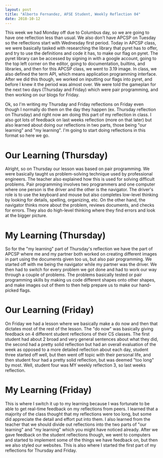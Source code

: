 ```yaml
---
layout: post
title: "Alberto Fernandez, AFSE Student, Weekly Reflection 04"
date: 2018-10-12
---
```

This week we had Monday off due to Columbus day, so we are going to have one reflection less than usual. We also don't have APCSP on Tuesday so the reflections start with Wednesday first period. Today in APCSP class, we were basically tasked with researching the library that pyret has to offer, and try to use the definitions and code it has, to make our flag on pyret. The pyret library can be accessed by signing in with a google account, going to the top left corner on the editor, going to documentation, builtins, and libraries, and then for this APCSP class, we went to 3.19 image. In class, we also defined the term API, which means application programming interface. After we did this though, we worked on inputting our flags into pyret, and before I knew it the period was almost over. We were told the gameplan for the next two days (Thursday and Friday) which were pair programming, and then working on our blogs for Friday.

Ok, so I'm writing my Thursday and Friday reflections on Friday even though I normally do them on the day they happen (ex. Thursday reflection on Thursday) and right now am doing this part of my reflection in class. I also got lots of feedback on last weeks reflection (more on that later) but also learned about doing our reflections in two parts, those being "our learning" and "my learning". I'm going to start doing reflections in this format so here we go.

# Our Learning (Thursday)
Alright, so on Thursday our lesson was based on pair programming. We were basically taught us problem-solving technique used by professional engineers. The teacher also explained how this is used for solving difficult problems. Pair programming involves two programmers and one computer where one person is the driver and the other is the navigator. The driver's role is to use the keyboard and mouse but also completes low-level thinking by looking for details, spelling, organizing, etc. On the other hand, the navigator thinks more about the problem, reviews documents, and checks for errors. They also do high-level thinking where they find errors and look at the bigger picture. 

# My Learning (Thursday)
So for the "my learning" part of Thursday's reflection we have the part of APCSP where me and my partner both worked on creating different images in part using the documents given too us, but also pair programming. We started off with me being the navigator while my partner was the driver. We then had to switch for every problem we got done and had to work our way through a couple of problems. The problems basically tested or pair programming skills by making us code different shapes onto other shapes, and make images out of them to then help prepare us to make our hand-picked flags.

# Our Learning (Friday)
On Friday we had a lesson where we basically make a do now and then that dictates most of the rest of the lesson. The "do now" was basically giving feedback on 4 different student reflections of their CS classes. The  first student had about 2 broad and very general sentences about what they did, the second had a pretty solid reflection but had an overall evaluation of the week as opposed to a more detailed reflection about each day, student three started off well, but then went off topic with their personal life, and then student four had a pretty solid reflection, but was deemed "too long" by most. Well, student four was MY weekly reflection 3, so last weeks reflection. 

# My Learning (Friday)
This is where I switch it up to my learning because I was fortunate to be able to get real-time feedback on my reflections from peers. I learned that a majority of the class thought that my reflections were too long, but some did appreciate the detail and effort put into them. I also learned from the teacher that we should divide out reflections into the two parts of "our learning" and "my learning" which you might have noticed already. After we gave feedback on the student reflections though, we went to computers and started to implement some of the things we have feedback on, but then we also styled our websites. This is also where I started the first part of my reflections for Thursday and Friday.
